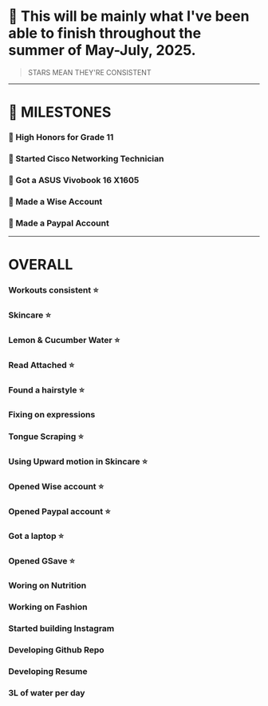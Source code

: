 # 👑 This will be mainly what I've been able to finish throughout the summer of May-July, 2025. 

> STARS MEAN THEY'RE CONSISTENT

--- 

# 💎 MILESTONES
### 💠 High Honors for Grade 11
### 💠 Started Cisco Networking Technician
### 💠 Got a ASUS Vivobook 16 X1605
### 💠 Made a Wise Account
### 💠 Made a Paypal Account

---

# OVERALL
### Workouts consistent ⭐
### Skincare ⭐
### Lemon & Cucumber Water ⭐
### Read Attached ⭐
### Found a hairstyle ⭐
### Fixing on expressions 
### Tongue Scraping ⭐
### Using Upward motion in Skincare ⭐
### Opened Wise account ⭐
### Opened Paypal account ⭐
### Got a laptop ⭐
### Opened GSave ⭐
### Woring on Nutrition
### Working on Fashion 
### Started building Instagram
### Developing Github Repo
### Developing Resume
### 3L of water per day
